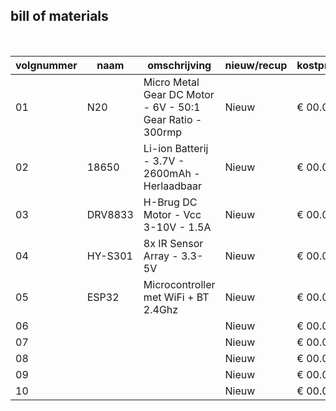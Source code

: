 ## bill of materials
<br />

|volgnummer|naam|omschrijving|nieuw/recup|kostprijs/stuk|aantal|subtotaal|
|----|---------|------------------------------------------------------------|-------|--------|---|--------|
| 01 | N20     | Micro Metal Gear DC Motor - 6V - 50:1 Gear Ratio - 300rmp  | Nieuw | € 00.0 | 2 | € 00.0 |
| 02 | 18650   | Li-ion Batterij - 3.7V - 2600mAh - Herlaadbaar             | Nieuw | € 00.0 | 2 | € 00.0 |
| 03 | DRV8833 | H-Brug DC Motor - Vcc 3-10V - 1.5A                         | Nieuw | € 00.0 | 2 | € 00.0 |
| 04 | HY-S301 | 8x IR Sensor Array - 3.3-5V                                | Nieuw | € 00.0 | 1 | € 00.0 |
| 05 | ESP32   | Microcontroller met WiFi + BT 2.4Ghz                       | Nieuw | € 00.0 | 1 | € 00.0 |
| 06 |         |                                                            | Nieuw | € 00.0 | 1 | € 00.0 |
| 07 |         |                                                            | Nieuw | € 00.0 | 1 | € 00.0 |
| 08 |         |                                                            | Nieuw | € 00.0 | 1 | € 00.0 |
| 09 |         |                                                            | Nieuw | € 00.0 | 1 | € 00.0 |
| 10 |         |                                                            | Nieuw | € 00.0 | 1 | € 00.0 |
